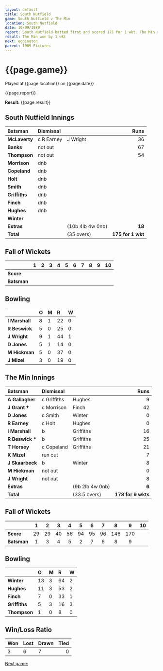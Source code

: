 ```yaml
---
layout: default
title: South Nutfield
game: South Nutfield v The Min
location: South Nutfield
date: 10/09/1989
report: South Nutfield batted first and scored 175 for 1 wkt. The Min replied with 178 for 9 wkts
result: The Min won by 1 wkt
next: eggington
parent: 1989 Fixtures
---
```


# {{page.game}}

Played at {{page.location}} on {{page.date}}

{{page.report}}

**Result:** {{page.result}}

## South Nutfield Innings

| Batsman | Dismissal |  | Runs |
|:---|:---|---|---:|
| **McLaverty** | c R Earney | J Wright | 36 | 
| **Banks** | not out |  | 67 | 
| **Thompson** | not out |  | 54 | 
| **Morrison** | dnb |  |  | 
| **Copeland** | dnb |  |  | 
| **Holt** | dnb |  |  |
| **Smith** | dnb |  |  | 
| **Griffiths** | dnb |  |  |
| **Finch** | dnb |  |  | 
| **Hughes** | dnb |  |  | 
| **Winter** |  |  |  |
| **Extras** | | (10b 4lb 4w 0nb) | **18** | 
| **Total** | | (35 overs) | **175 for 1 wkt** | 

## Fall of Wickets

| | 1 | 2 | 3 | 4 | 5 | 6 | 7 | 8 | 9 | 10 |
|---|:---:|:---:|:---:|:---:|:---:|:---:|:---:|:---:|:---:|:---:|
| **Score** |  |  |  |  |  |  |  |  |  |  |
| **Batsman** |  |  |  |  |  |  |  |  |  |  |

## Bowling

| | O | M | R | W |
|---|:---|:---|:---|:---|
| **I Marshall** | 8 | 1 | 22 | 0 | 
| **R Beswick** | 5 | 0 | 25 | 0 | 
| **J Wright** | 9 | 1 | 44 | 1 | 
| **D Jones** | 5 | 1 | 14 | 0 | 
| **M Hickman** | 5 | 0 | 37 | 0 |
| **J Mizel** | 3 | 0 | 19 | 0 |

## The Min Innings

| Batsman | Dismissal |  | Runs |
|:---|:---|---|---:|
| **A Gallagher** | c Griffiths | Hughes | 9 | 
| **J Grant &#8224;** | c Morrison | Finch | 42 | 
| **D Jones** | c Smith | Winter | 0 | 
| **R Earney** | c Holt | Hughes | 0 | 
| **I Marshall** | b | Griffiths | 16 | 
| **R Beswick &#42;** | b | Griffiths | 25 | 
| **T Horsey** | c Copeland | Griffiths | 21 | 
| **K Mizel** | run out |  | 7 | 
| **J Skaarbeck** | b | Winter | 8 | 
| **M Hickman** | not out |  | 0 | 
| **J Wright** | not out |  | 8 | 
| **Extras** | | (9b 2lb 4w 0nb) | **6** | 
| **Total** | | (33.5 overs) | **178 for 9 wkts** | 

## Fall of Wickets

| | 1 | 2 | 3 | 4 | 5 | 6 | 7 | 8 | 9 | 10 |
|---|:---:|:---:|:---:|:---:|:---:|:---:|:---:|:---:|:---:|:---:|
| **Score** | 29 | 29 | 40 | 56 | 94 | 95 | 96 | 146 | 170 |  | 
| **Batsman** | 1 | 3 | 4 | 5 | 2 | 7 | 6 | 8 | 9 |  | 

## Bowling

| | O | M | R | W |
|---|:---|:---|:---|:---|
| **Winter** | 13 | 3 | 64 | 2 | 
| **Hughes** | 11 | 3 | 53 | 2 | 
| **Finch** | 7 | 0 | 33 | 1 | 
| **Griffiths** | 5 | 3 | 16 | 3 | 
| **Thompson** | 1 | 0 | 8 | 0 | 

## Win/Loss Ratio

| Won | Lost | Drawn | Tied |
|:---|:---|:---|---:|
| 3 | 6 | 7 | 0 |

[Next game:]({{page.next}})